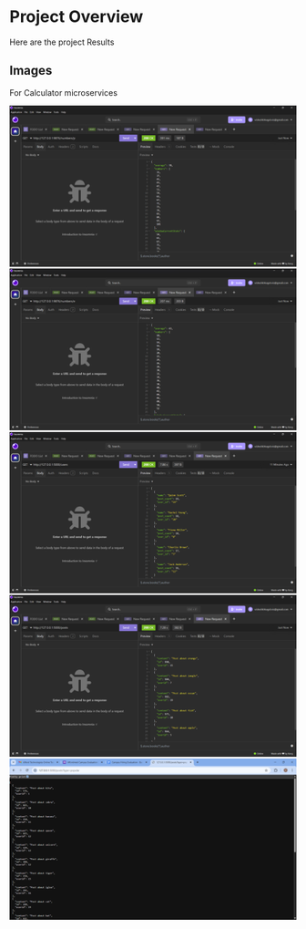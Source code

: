 # Project Overview

Here are the project Results

## Images

For Calculator microservices

![Image 1](./images/Screenshot(114).png)
![Image 1](./images/Screenshot(115).png)
![Image 1](./images/Screenshot(116).png)
![Image 1](./images/Screenshot(117).png)
![Image 1](./images/Screenshot(118).png)
